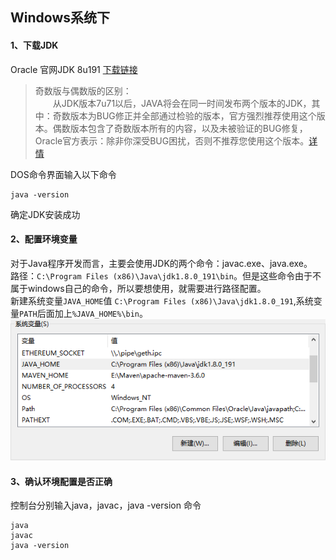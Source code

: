 Windows系统下
---  
#### 1、下载JDK 
Oracle 官网JDK 8u191 [下载链接](https://www.oracle.com/technetwork/java/javase/downloads/jdk8-downloads-2133151.html)  
> 奇数版与偶数版的区别：  
　　从JDK版本7u71以后，JAVA将会在同一时间发布两个版本的JDK，其中：奇数版本为BUG修正并全部通过检验的版本，官方强烈推荐使用这个版本。偶数版本包含了奇数版本所有的内容，以及未被验证的BUG修复，Oracle官方表示：除非你深受BUG困扰，否则不推荐您使用这个版本。[详情](https://www.oracle.com/technetwork/java/javase/cpu-psu-explained-2331472.html)  
  
 DOS命令界面输入以下命令
 
    java -version 
确定JDK安装成功

#### 2、配置环境变量
对于Java程序开发而言，主要会使用JDK的两个命令：javac.exe、java.exe。  
路径：`C:\Program Files (x86)\Java\jdk1.8.0_191\bin`。但是这些命令由于不属于windows自己的命令，所以要想使用，就需要进行路径配置。  
新建系统变量`JAVA_HOME`值 `C:\Program Files (x86)\Java\jdk1.8.0_191`,系统变量`PATH`后面加上`%JAVA_HOME%\bin`。
![java环境变量](./images/java环境变量.png)
#### 3、确认环境配置是否正确
控制台分别输入java，javac，java -version 命令

    java
    javac
    java -version
